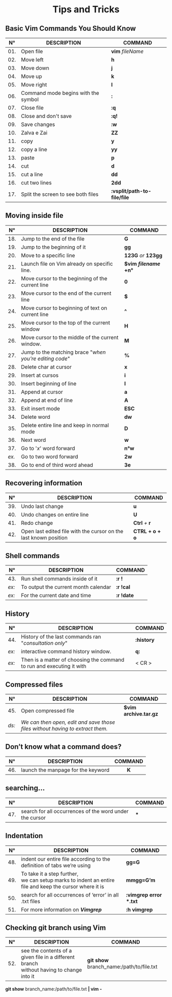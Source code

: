 <h1 align="center"> Tips and Tricks </h1>

## Basic Vim Commands You Should Know

| N° | DESCRIPTION | COMMAND |
|--- |--- | --- |
| 01. | Open file | __vim__ _fileName_|
| 02. |Move left |__h__|
| 03. |Move down |__j__|
| 04. |Move up   |__k__|
| 05. |Move right|__l__|
| 06. | Command mode begins with the symbol | __:__ |
| 07. | Close file | __:q__ |
| 08. | Close and don't save | __:q!__|
| 09. | Save changes | __:w__ |
| 10. | Zalva e Zai | __ZZ__ |
| 11. | copy | __y__ |
| 12. | copy a line | __yy__ |
| 13. | paste | __p__ |
| 14. | cut | __d__ |
| 15. | cut a line | __dd__ |
| 16. | cut two lines | __2dd__ |
| 17. | Split the screen to see both files | __:vsplit/path-to-file/file__ |

## Moving inside file

| N° | DESCRIPTION | COMMAND |
|--- |--- | --- |
| 18. |Jump to the end of the file | __G__ |
| 19. |Jump to the beginning of it | __gg__ |
| 20. |Move to a specific line | __123G__ _or_ __123gg__ |
| 21. |Launch file on Vim already on specific line. | __$vim _**filename**_ +n°__ |
| 22. |Move cursor to the beginning of the current line | __0__ |
| 23. |Move cursor to the end of the current line | __$__ |
| 24. | Move cursor to beginning of text on current line | __^__ |
| 25. |Move cursor to the top of the current window | __H__ |
| 26. |Move cursor to the  middle of the current window. | __M__ |
| 27. |Jump to the matching brace "_when you’re editing code_" |  __%__ |
| 28. | Delete char at cursor | __x__ |
| 29. | Insert at cursos | __i__ |
| 30. | Insert beginning of line | __I__ |
| 31. | Append at cursor | __a__ |
| 32. | Append at end of line | __A__ |
| 33. | Exit insert mode | __ESC__ |
| 34. | Delete word | __dw__ |
| 35. | Delete entire line and keep in normal mode | __D__ |
| 36. | Next word | __w__ |
| 37. | Go to '_x_' word forward | __n°w__ |
|_ex._| Go to two word forward | __2w__ |
| 38. | Go to end of third word ahead | __3e__ |

## Recovering information

| N° | DESCRIPTION | COMMAND |
|--- |--- | --- |
| 39. | Undo last change | __u__ |
| 40. | Undo changes on entire line | __U__ |
| 41. | Redo change | __Ctrl__ _+_ __r__ |
| 42. | Open last edited file with the cursor on the last known position | __CTRL + o + o__ |

## Shell commands

| N° | DESCRIPTION | COMMAND |
|--- |--- | --- |
| 43. | Run shell commands inside of it | __:r !__ |
|_ex:_| To output the current month calendar | __:r !cal__ |
|_ex:_| For the current date and time | __:r !date__ |

## History

| N° | DESCRIPTION | COMMAND |
|--- |--- | --- |
| 44. | History of the last commands ran "_consultation only_" | __:history__ |
|_ex:_| interactive command history window. | __q:__ |
|_ex:_| Then is a matter of choosing the command to run and executing it with | < CR > |

## Compressed files

| N° | DESCRIPTION | COMMAND |
|--- |--- | --- |
| 45. | Open compressed file | __$vim archive.tar.gz__ |
|_ds:_| _We can then open, edit and save those files without having to extract them._ | |

##  Don’t know what a command does?

| N° | DESCRIPTION | COMMAND |
|--- |--- | :---: |
| 46. | launch the manpage for the keyword | __K__ |

## searching...

| N° | DESCRIPTION | COMMAND |
|--- |--- | --- |
| 47. | search for all occurrences of the word under the cursor | __*__ |

## Indentation

| N° | DESCRIPTION | COMMAND |
|--- |--- | --- |
| 48. |indent our entire file according to the definition of tabs we’re using|__gg=G__|
| 49. | To take it a step further, <br>we can setup marks to indent an entire file and keep the cursor where it is |__mmgg=G’m__|
| 50. | search for all occurrences of ‘error’ in all .txt files |__:vimgrep error *.txt__|
| 51. | For more information on __*Vimgrep*__ |__:h vimgrep__|

## Checking git branch  using Vim

| N° | DESCRIPTION | COMMAND |
|--- |--- | --- |
|52. | see the contents of a given file in a different branch<br> without having to change into it | __git show__ branch_name:/path/to/file.txt | __vim -__|

__git show__ branch_name:/path/to/file.txt __| vim -__
 
